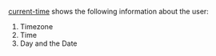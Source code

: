 [current-time](https://anandkri.github.io/current-time/) shows the following information about the user:

1. Timezone
2. Time
3. Day and the Date
